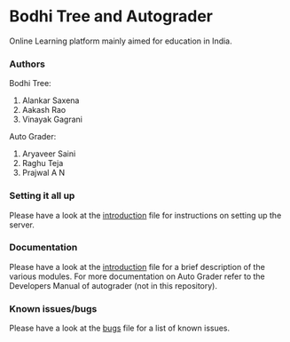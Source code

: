 Bodhi Tree and Autograder
=================
Online Learning platform mainly aimed for education in India.

### Authors ###
Bodhi Tree:

1. Alankar Saxena
2. Aakash Rao
3. Vinayak Gagrani

Auto Grader:

1. Aryaveer Saini
2. Raghu Teja
3. Prajwal A N


### Setting it all up ###
Please have a look at the [introduction](./introduction.md) file for instructions on setting up the server.

### Documentation ###
Please have a look at the [introduction](./introduction.md) file for a brief description of the various modules. For more documentation on Auto Grader refer to the Developers Manual of autograder (not in this repository).

### Known issues/bugs ###
Please have a look at the [bugs](./bugs.md) file for a list of known issues.
